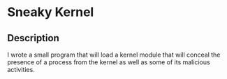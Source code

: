# Sneaky Kernel

## Description
I wrote a small program that will load a kernel module that will conceal the presence of a process from the kernel as well as some of its malicious activities.
